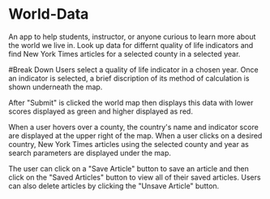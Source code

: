 # World-Data
An app to help students, instructor, or anyone curious to learn more about the world we live in. Look up data for differnt quality of life indicators and find New York Times articles for a selected county in a selected year.

#Break Down
Users select a quality of life indicator in a chosen year. Once an indicator is selected, a brief discription of its method of calculation is shown underneath the map.

After "Submit" is clicked the world map then displays this data with lower scores displayed as green and higher displayed as red.

When a user hovers over a county, the country's name and indicator score are displayed at the upper right of the map. When a user clicks on a desired country, New York Times articles using the selected county and year as search parameters are displayed under the map.

The user can click on a "Save Article" button to save an article and then click on the "Saved Articles" button to view all of their saved articles. Users can also delete articles by clicking the "Unsave Article" button.
